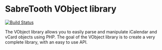 # SabreTooth VObject library

[![Build Status](https://secure.travis-ci.org/evert/sabre-vobject.png?branch=master)](http://travis-ci.org/evert/sabre-vobject)

The VObject library allows you to easily parse and manipulate iCalendar and vCard objects using PHP.
The goal of the VObject library is to create a very complete library, with an easy to use API.
